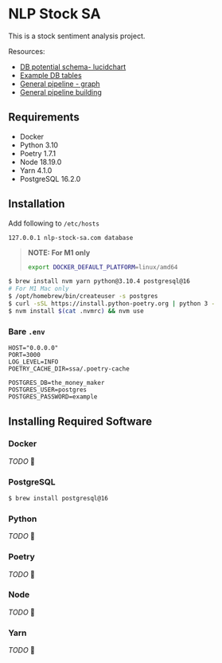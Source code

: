 # NLP Stock SA

This is a stock sentiment analysis project.

Resources:
- [DB potential schema- lucidchart](https://lucid.app/lucidchart/1723ceb6-2878-41eb-8635-b7ee19a8b545/edit?view_items=4xwL7nak7NXS&invitationId=inv_baa67f02-3606-4521-813e-1aaadd75bb81)
- [Example DB tables](https://docs.google.com/drawings/d/16xttDCvKXwcfHAD_Jk_BNj3nUYusFEAdXT9sMvCwBWU/edit?usp=sharing)
- [General pipeline - graph](https://docs.google.com/drawings/d/1MXKg1cNiAlD6T-5AAXAwya8o7Z69hFH9PmhIVDQ_Vmw/edit?usp=sharing)
- [General pipeline building](https://docs.google.com/document/d/1czS0XXaNHYZwbpxwVmxxbbdjS-T6AESQo0vkFuzelPk/edit?usp=sharing)


## Requirements

- Docker
- Python 3.10
- Poetry 1.7.1
- Node 18.19.0
- Yarn 4.1.0
- PostgreSQL 16.2.0

<!-- TODO: include download links :] -->

## Installation

Add following to `/etc/hosts`

```
127.0.0.1 nlp-stock-sa.com database
```

> **NOTE: For M1 only**
>
> ```sh
> export DOCKER_DEFAULT_PLATFORM=linux/amd64
> ```

```sh
$ brew install nvm yarn python@3.10.4 postgresql@16
# For M1 Mac only
$ /opt/homebrew/bin/createuser -s postgres
$ curl -sSL https://install.python-poetry.org | python 3 -
$ nvm install $(cat .nvmrc) && nvm use
```

### Bare `.env`

```
HOST="0.0.0.0"
PORT=3000
LOG_LEVEL=INFO
POETRY_CACHE_DIR=ssa/.poetry-cache

POSTGRES_DB=the_money_maker
POSTGRES_USER=postgres
POSTGRES_PASSWORD=example
```


## Installing Required Software

### Docker

_TODO_ 🫠

### PostgreSQL

```sh
$ brew install postgresql@16
```

### Python

_TODO_ 🫠

### Poetry

_TODO_ 🫠

### Node

_TODO_ 🫠

### Yarn

_TODO_ 🫠



